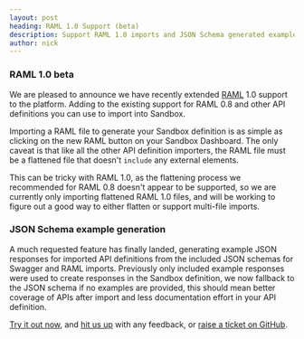 ```yaml
---
layout: post
heading: RAML 1.0 Support (beta)
description: Support RAML 1.0 imports and JSON Schema generated examples.
author: nick
---
```


### RAML 1.0 beta

We are pleased to announce we have recently extended [RAML](http://raml.org) 1.0 support to the platform. Adding to the existing support for RAML 0.8 and other API definitions you can use to import into Sandbox.

Importing a RAML file to generate your Sandbox definition is as simple as clicking on the new RAML button on your Sandbox Dashboard. The only caveat is that like all the other API definition importers, the RAML file must be a flattened file that doesn't `include` any external elements. 

This can be tricky with RAML 1.0, as the flattening process we recommended for RAML 0.8 doesn't appear to be supported, so we are currently only importing flattened RAML 1.0 files, and will be working to figure out a good way to either flatten or support multi-file imports.

### JSON Schema example generation

A much requested feature has finally landed, generating example JSON responses for imported API definitions from the included JSON schemas for Swagger and RAML imports. Previously only included example responses were used to create responses in the Sandbox definition, we now fallback to the JSON schema if no examples are provided, this should mean better coverage of APIs after import and less documentation effort in your API definition. 

[Try it out now](https://getsandbox.com), and [hit us up](https://twitter.com/_getsandbox) with any feedback, or [raise a ticket on GitHub](https://github.com/getsandbox/feedback/issues).